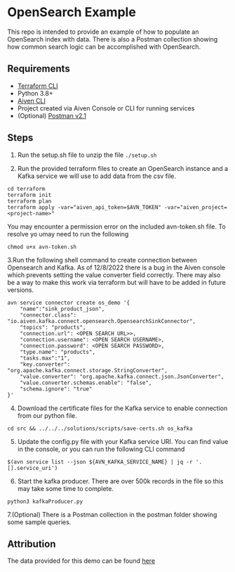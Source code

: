 # OpenSearch Example

This repo is intended to provide an example of how to populate an OpenSearch index with data.  There is also a Postman collection showing how common search logic can be accomplished with OpenSearch. 

## Requirements

- [Terraform CLI](https://developer.hashicorp.com/terraform/tutorials/aws-get-started/install-cli)
- Python 3.8+
- [Aiven CLI](https://docs.aiven.io/docs/tools/cli.html)
- Project created via Aiven Console or CLI for running services
- (Optional) [Postman v2.1](https://www.postman.com/downloads/)


## Steps
1. Run the setup.sh file to unzip the file ``` ./setup.sh ```


2. Run the provided terraform files to create an OpenSearch instance and a Kafka service we will use to add data from the csv file.
```
cd terraform
terraform init
terraform plan 
terraform apply -var="aiven_api_token=$AVN_TOKEN" -var="aiven_project=<project-name>"
```
You may encounter a permission error on the included avn-token.sh file.  To resolve yo umay need to run the following

```
chmod u+x avn-token.sh 
```

3.Run the following shell command to create connection between Opensearch and Kafka. As of 12/8/2022 there is a bug in the Aiven console which prevents setting the value converter field correctly. There may also be a way to make this work via terraform but will have to be added in future versions.
```
avn service connector create os_demo '{
    "name":"sink_product_json",
    "connector.class": "io.aiven.kafka.connect.opensearch.OpensearchSinkConnector",
    "topics": "products",
    "connection.url": <OPEN SEARCH URL>>,
    "connection.username": <OPEN SEARCH USERNAME>,
    "connection.password": <OPEN SEARCH PASSWORD>,
    "type.name": "products",
    "tasks.max":"1",
    "key.converter": "org.apache.kafka.connect.storage.StringConverter",
    "value.converter": "org.apache.kafka.connect.json.JsonConverter",
    "value.converter.schemas.enable": "false",
    "schema.ignore": "true"
}'
```
4. Download the certificate files for the Kafka service to enable connection from our python file.
```
cd src && ../../../solutions/scripts/save-certs.sh os_kafka
```
5. Update the config.py file with your Kafka service URI.  You can find value in the console, or you can run the following CLI command

```
$(avn service list --json ${AVN_KAFKA_SERVICE_NAME} | jq -r '.[].service_uri')
```

6. Start the kafka producer.  There are over 500k records in the file so this may take some time to complete.
```
python3 kafkaProducer.py
```
7.(Optional) There is a Postman collection in the postman folder showing some sample queries.

## Attribution
The data provided for this demo can be found [here](https://www.kaggle.com/datasets/thedevastator/product-prices-and-sizes-from-walmart-grocery?resource=download)
